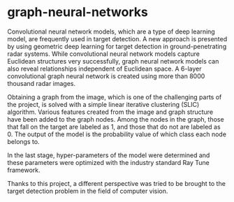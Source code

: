 # graph-neural-networks

Convolutional neural network models, which are a type of deep learning model, are frequently used in target detection. A new approach is presented by using geometric deep learning for target detection in ground-penetrating radar systems. While convolutional neural network models capture Euclidean structures very successfully, graph neural network models can also reveal relationships independent of Euclidean space. A 6-layer convolutional graph neural network is created using more than 8000 thousand radar images.

Obtaining a graph from the image, which is one of the challenging parts of the project, is solved with a simple linear iterative clustering (SLIC) algorithm. Various features created from the image and graph structure have been added to the graph nodes. Among the nodes in the graph, those that fall on the target are labeled as 1, and those that do not are labeled as 0. The output of the model is the probability value of which class each node belongs to.

In the last stage, hyper-parameters of the model were determined and these parameters were optimized with the industry standard Ray Tune framework.

Thanks to this project, a different perspective was tried to be brought to the target detection problem in the field of computer vision.